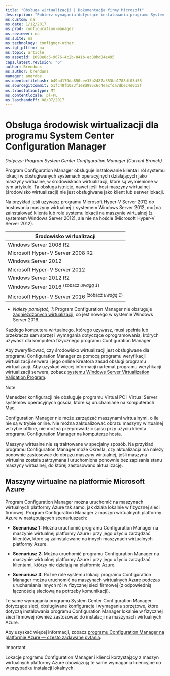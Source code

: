 ```yaml
---
title: "Obsługa wirtualizacji | Dokumentacja firmy Microsoft"
description: "Pobierz wymagania dotyczące instalowania programu System Center Configuration Manager klienta a role systemu lokacji w środowisku wirtualizacji."
ms.custom: na
ms.date: 1/12/2017
ms.prod: configuration-manager
ms.reviewer: na
ms.suite: na
ms.technology: configmgr-other
ms.tgt_pltfrm: na
ms.topic: article
ms.assetid: 1098e8c5-9676-4c2b-841b-ec88bd04e495
caps.latest.revision: "6"
author: Brenduns
ms.author: brenduns
manager: angrobe
ms.openlocfilehash: b49bd179da850cee35b2487a353bb1788df03d58
ms.sourcegitcommit: 51fc48fb023f1e8d995c6c4eacfda7dbec4d0b2f
ms.translationtype: MT
ms.contentlocale: pl-PL
ms.lasthandoff: 08/07/2017
---
```

# <a name="support-for-virtualization-environments-for-system-center-configuration-manager"></a>Obsługa środowisk wirtualizacji dla programu System Center Configuration Manager

*Dotyczy: Program System Center Configuration Manager (Current Branch)*

Program Configuration Manager obsługuje instalowanie klienta i ról systemu lokacji w obsługiwanych systemach operacyjnych działających jako maszyny wirtualne, w środowiskach wirtualizacji, które są wymienione w tym artykule. Ta obsługa istnieje, nawet jeśli host maszyny wirtualnej (środowisko wirtualizacji) nie jest obsługiwane jako klient lub serwer lokacji.  

 Na przykład jeśli używasz programu Microsoft Hyper-V Server 2012 do hostowania maszyny wirtualnej z systemem Windows Server 2012, można zainstalować klienta lub role systemu lokacji na maszynie wirtualnej (z systemem Windows Server 2012), ale nie na hoście (Microsoft Hyper-V Server 2012).  

|Środowisko wirtualizacji|  
|--------------------------------|  
|Windows Server 2008 R2|  
|Microsoft Hyper-V Server 2008 R2|  
|Windows Server 2012|  
|Microsoft Hyper-V Server 2012|  
|Windows Server 2012 R2|
|Windows Server 2016 <sup>(zobacz *uwagą 1*)</sup>|
|Microsoft Hyper-V Server 2016 <sup>(zobacz *uwagą 1*)|
-  *Należy pamiętać, 1*: Program Configuration Manager nie obsługuje [zagnieżdżonych wirtualizacji](https://technet.microsoft.com/windows-server-docs/compute/hyper-v/what-s-new-in-hyper-v-on-windows#a-namebkmknestedanested-virtualization-new), co jest nowego w systemie Windows Server 2016.


 Każdego komputera wirtualnego, którego używasz, musi spełnia lub przekracza sam sprzęt i wymagania dotyczące oprogramowania, których używasz dla komputera fizycznego programu Configuration Manager.  

 Aby zweryfikować, czy środowisko wirtualizacji jest obsługiwane dla programu Configuration Manager za pomocą programu weryfikacji wirtualizacji serwera i jego online Kreatora zasad obsługi programu wirtualizacji. Aby uzyskać więcej informacji na temat programu weryfikacji wirtualizacji serwera, zobacz [systemu Windows Server Virtualization Validation Program](https://www.windowsservercatalog.com/svvp.aspx).  

> [!NOTE]  
>  Menedżer konfiguracji nie obsługuje programu Virtual PC i Virtual Server systemów operacyjnych gościa, które są uruchamiane na komputerach Mac.  

Configuration Manager nie może zarządzać maszynami wirtualnymi, o ile nie są w trybie online. Nie można zaktualizować obrazu maszyny wirtualnej w trybie offline, nie można przeprowadzić spisu przy użyciu klienta programu Configuration Manager na komputerze hosta.  

Maszyny wirtualne nie są traktowane w specjalny sposób. Na przykład programu Configuration Manager może Określa, czy aktualizacja ma należy ponownie zastosować do obrazu maszyny wirtualnej, jeśli maszyna wirtualna została zatrzymana i uruchomiona ponownie bez zapisania stanu maszyny wirtualnej, do której zastosowano aktualizację.  

##  <a name="bkmk_Azure"></a> Maszyny wirtualne na platformie Microsoft Azure  
 Program Configuration Manager można uruchomić na maszynach wirtualnych platformy Azure tak samo, jak działa lokalnie w fizycznej sieci firmowej. Program Configuration Manager z maszyn wirtualnych platformy Azure w następujących scenariuszach:  

-   **Scenariusz 1:** Można uruchomić programu Configuration Manager na maszynie wirtualnej platformy Azure i przy jego użyciu zarządzać klientów, które są zainstalowane na innych maszynach wirtualnych platformy Azure.  

-   **Scenariusz 2:** Można uruchomić programu Configuration Manager na maszynie wirtualnej platformy Azure i przy jego użyciu zarządzać klientami, którzy nie działają na platformie Azure.  

-   **Scenariusz 3:** Różne role systemu lokacji programu Configuration Manager można uruchomić na maszynach wirtualnych Azure podczas uruchamiania innych ról w fizycznej sieci firmowej (z odpowiednią łącznością sieciową na potrzeby komunikacji).  

Te same wymagania programu System Center Configuration Manager dotyczące sieci, obsługiwane konfiguracje i wymagania sprzętowe, które dotyczą instalowania programu Configuration Manager lokalnie w fizycznej sieci firmowej również zastosować do instalacji na maszynach wirtualnych Azure.  

Aby uzyskać więcej informacji, zobacz [programu Configuration Manager na platformie Azure — często zadawane pytania](/sccm/core/understand/configuration-manager-on-azure).

> [!IMPORTANT]  
>  Lokacje programu Configuration Manager i klienci korzystający z maszyn wirtualnych platformy Azure obowiązują te same wymagania licencyjne co w przypadku instalacji lokalnych.  
